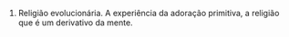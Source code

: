 ﻿1. Religião evolucionária. A experiência da adoração primitiva, a religião que é um derivativo da mente.